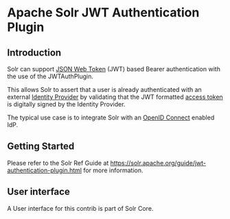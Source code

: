 Apache Solr JWT Authentication Plugin
=====================================

Introduction
------------
Solr can support [JSON Web Token](https://en.wikipedia.org/wiki/JSON_Web_Token) (JWT) based 
Bearer authentication with the use of the JWTAuthPlugin.

This allows Solr to assert that a user is already authenticated with an external 
[Identity Provider](https://en.wikipedia.org/wiki/Identity_provider) by validating 
that the JWT formatted [access token](https://en.wikipedia.org/wiki/Access_token) 
is digitally signed by the Identity Provider.

The typical use case is to integrate Solr with an [OpenID Connect](https://en.wikipedia.org/wiki/OpenID_Connect) 
enabled IdP.


Getting Started
---------------
Please refer to the Solr Ref Guide at https://solr.apache.org/guide/jwt-authentication-plugin.html
for more information.

User interface
--------------
A User interface for this contrib is part of Solr Core.